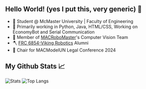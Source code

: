 ## Hello World! (yes I put this, very generic) 👋
- 🏫 Student @ McMaster University | Faculty of Engineering
- 🌱 Primarily working in Python, Java, HTML/CSS, Working on EconomyBot and Serial Communication
- 🤖 Member of [MACRoboMaster](https://github.com/macrobomaster)'s Computer Vision Team
- 🪓 [FRC 6854-Viking Robotics](https://github.com/FRC6854) Alumni
- 💺 Chair for MACModelUN Legal Conference 2024


## My Github Stats 📈
![Stats](https://github-readme-stats.vercel.app/api?username=At104&show_icons=true&theme=monokai) ![Top Langs](https://github-readme-stats.vercel.app/api/top-langs/?username=At104)
